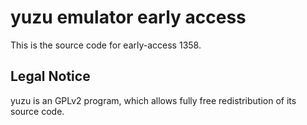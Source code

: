 yuzu emulator early access
=============

This is the source code for early-access 1358.

## Legal Notice

yuzu is an GPLv2 program, which allows fully free redistribution of its source code.